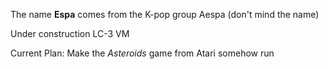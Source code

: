 The name **Espa** comes from the K-pop group Aespa (don't mind the name)

Under construction LC-3 VM

Current Plan:
Make the *Asteroids* game from Atari somehow run 